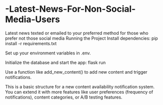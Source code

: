# -Latest-News-For-Non-Social-Media-Users
Latest news texted or emailed to your preferred method for those who prefer not those social media
Running the Project
Install dependencies:
pip install -r requirements.txt

Set up your environment variables in .env.

Initialize the database and start the app:
flask run

Use a function like add_new_content() to add new content and trigger notifications.

This is a basic structure for a new content availability notification system. You can extend it with more features like user preferences (frequency of notifications), content categories, or A/B testing features.

